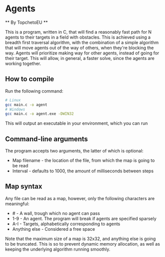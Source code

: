 # Agents

** By TopchetoEU **

This is a program, written in C, that will find a reasonably fast path for N
agents to their targets in a field with obstacles. This is achieved using a
breadth first traversal algorithm, with the combination of a simple algorithm
that will move agents out of the way of others, when they're blocking the way.
Agents will prioritize making way for other agents, instead of going for their
target. This will allow, in general, a faster solve, since the agents are
working together.

## How to compile

Run the following command:

```sh
# Linux
gcc main.c -o agent
# Windows
gcc main.c -o agent.exe -DWIN32
```

This will output an executable in your environment, which you can run

## Command-line arguments

The program accepts two arguments, the latter of which is optional:

- Map filename - the location of the file, from which the map is going to be read
- Interval - defaults to 1000, the amount of milliseconds between steps

## Map syntax

Any file can be read as a map, however, only the following characters are meaningful:
- \# - A wall, trough which no agent can pass
- 1-9 - An agent. The program will break if agents are specified sparsely
- A-I - Targets, alphabetically corresponding to agents
- Anything else - Considered a free space

Note that the maximum size of a map is 32x32, and anything else is going to be
truncated. This is so to prevent dynamic memory allocation, as well as keeping
the underlying algorithm running smoothly.
